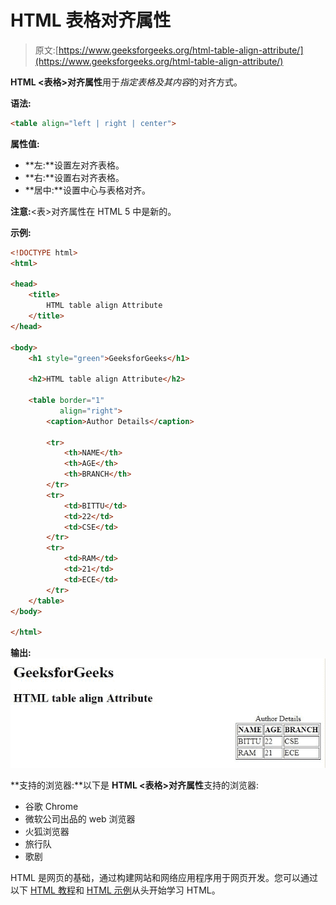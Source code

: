 # HTML 表格对齐属性

> 原文:[https://www.geeksforgeeks.org/html-table-align-attribute/](https://www.geeksforgeeks.org/html-table-align-attribute/)

**HTML <表格>对齐属性**用于*指定表格及其内容*的对齐方式。

**语法:**

```html
<table align="left | right | center">
```

**属性值:**

*   **左:**设置左对齐表格。
*   **右:**设置右对齐表格。
*   **居中:**设置中心与表格对齐。

**注意:**<表>对齐属性在 HTML 5 中是新的。

**示例:**

```html
<!DOCTYPE html>
<html>

<head>
    <title>
        HTML table align Attribute
    </title>
</head>

<body>
    <h1 style="green">GeeksforGeeks</h1>

    <h2>HTML table align Attribute</h2>

    <table border="1" 
           align="right">
        <caption>Author Details</caption>

        <tr>
            <th>NAME</th>
            <th>AGE</th>
            <th>BRANCH</th>
        </tr>
        <tr>
            <td>BITTU</td>
            <td>22</td>
            <td>CSE</td>
        </tr>
        <tr>
            <td>RAM</td>
            <td>21</td>
            <td>ECE</td>
        </tr>
    </table>
</body>

</html>
```

**输出:**
![](img/4df25fceb64ae8eb76fae9a693563b01.png)

**支持的浏览器:**以下是 **HTML <表格>对齐属性**支持的浏览器:

*   谷歌 Chrome
*   微软公司出品的 web 浏览器
*   火狐浏览器
*   旅行队
*   歌剧

HTML 是网页的基础，通过构建网站和网络应用程序用于网页开发。您可以通过以下 [HTML 教程](https://www.geeksforgeeks.org/html-tutorials/)和 [HTML 示例](https://www.geeksforgeeks.org/html-examples/)从头开始学习 HTML。